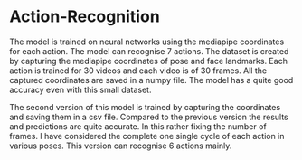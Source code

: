 # Action-Recognition
The model is trained on neural networks using the mediapipe coordinates for each action. The model can recognise 7 actions. The dataset is created by capturing the
mediapipe coordinates of pose and face landmarks. Each action is trained for 30 videos and each video is of 30 frames. All the captured coordinates are saved in a 
numpy file. The model has a quite good accuracy even with this small dataset.

The second version of this model is trained by capturing the coordinates and saving them in a csv file. Compared to the previous version the results and predictions are 
quite accurate. In this rather fixing the number of frames. I have considered the complete one single cycle of each action in various poses. This version can recognise 
6 actions mainly.
